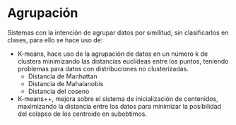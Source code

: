 # Agrupación
Sistemas con la intención de agrupar datos por similitud, sin clasificarlos en clases, para ello se hace uso de:
- K-means, hace uso de la agrupación de datos en un número k de clusters minimizando las distancias euclídeas entre los puntos, teniendo problemas para datos con distribuciones no clusterizadas.
	- Distancia de Manhattan
	- Distancia de Mahalanobis
	- Distancia del coseno
- K-means++, mejora sobre el sistema de inicialización de contenidos, maximizando la distancia entre los datos para minimizar la posibilidad del colapso de los centroide en subobtimos.